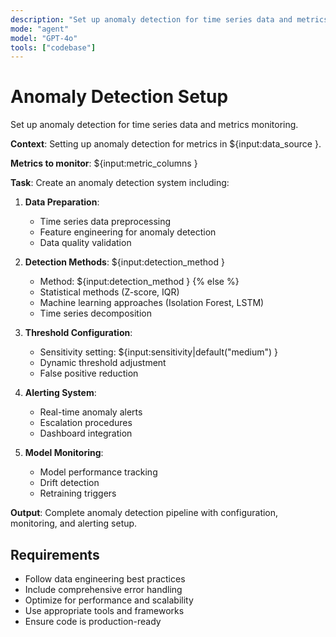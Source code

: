 ```yaml
---
description: "Set up anomaly detection for time series data and metrics monitoring."
mode: "agent"
model: "GPT-4o"
tools: ["codebase"]
---
```


# Anomaly Detection Setup

Set up anomaly detection for time series data and metrics monitoring.

**Context**: Setting up anomaly detection for metrics in ${input:data_source }.

**Metrics to monitor**: ${input:metric_columns }

**Task**: Create an anomaly detection system including:

1. **Data Preparation**:
   - Time series data preprocessing
   - Feature engineering for anomaly detection
   - Data quality validation

2. **Detection Methods**:
   ${input:detection_method }
   - Method: ${input:detection_method }
   {% else %}
   - Statistical methods (Z-score, IQR)
   - Machine learning approaches (Isolation Forest, LSTM)
   - Time series decomposition
   

3. **Threshold Configuration**:
   - Sensitivity setting: ${input:sensitivity|default("medium") }
   - Dynamic threshold adjustment
   - False positive reduction

4. **Alerting System**:
   - Real-time anomaly alerts
   - Escalation procedures
   - Dashboard integration

5. **Model Monitoring**:
   - Model performance tracking
   - Drift detection
   - Retraining triggers

**Output**: Complete anomaly detection pipeline with configuration, monitoring, and alerting setup.


## Requirements
- Follow data engineering best practices
- Include comprehensive error handling
- Optimize for performance and scalability
- Use appropriate tools and frameworks
- Ensure code is production-ready